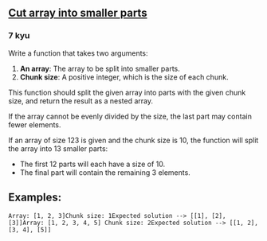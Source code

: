 <h2><a href=https://www.codewars.com/kata/58ac59d21c9e1d7dc5000150/train/javascript target="_blank">Cut array into smaller parts</a></h2><h3>7 kyu</h3><p>Write a function that takes two arguments:</p><ol><li><strong>An array</strong>: The array to be split into smaller parts.</li><li><strong>Chunk size</strong>: A positive integer, which is the size of each chunk.</li></ol><p>This function should split the given array into parts with the given chunk size, and return the result as a nested array. </p><p>If the array cannot be evenly divided by the size, the last part may contain fewer elements.</p><p>If an array of size 123 is given and the chunk size is 10, the function will split the array into 13 smaller parts:</p><ul><li>The first 12 parts will each have a size of 10.</li><li>The final part will contain the remaining 3 elements.</li></ul><h2 id="examples">Examples:</h2><pre><code>Array: [1, 2, 3]Chunk size: 1Expected solution --&gt; [[1], [2], [3]]Array: [1, 2, 3, 4, 5] Chunk size: 2Expected solution --&gt; [[1, 2], [3, 4], [5]]</code></pre>